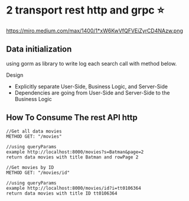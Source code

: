 # 2 transport rest http and grpc :star:
 
 https://miro.medium.com/max/1400/1*xW6KwVfQFVEiZyrCD4NAzw.png

## Data initialization
 using gorm as library to write log each search call with method below.
 
 Design
 - Explicitly separate User-Side, Business Logic, and Server-Side
 - Dependencies are going from User-Side and Server-Side to the Business Logic

## How To Consume The rest API http

	//Get all data movies
	METHOD GET: "/movies"
	
	//using queryParams
	example http://localhost:8000/movies?s=Batman&page=2
	return data movies with title Batman and rowPage 2
	
	//Get movies by ID
	METHOD GET: "/movies/id"
	
	//using queryParams
	example http://localhost:8000/movies/id?i=tt0106364
	return data movies with title ID tt0106364
	
